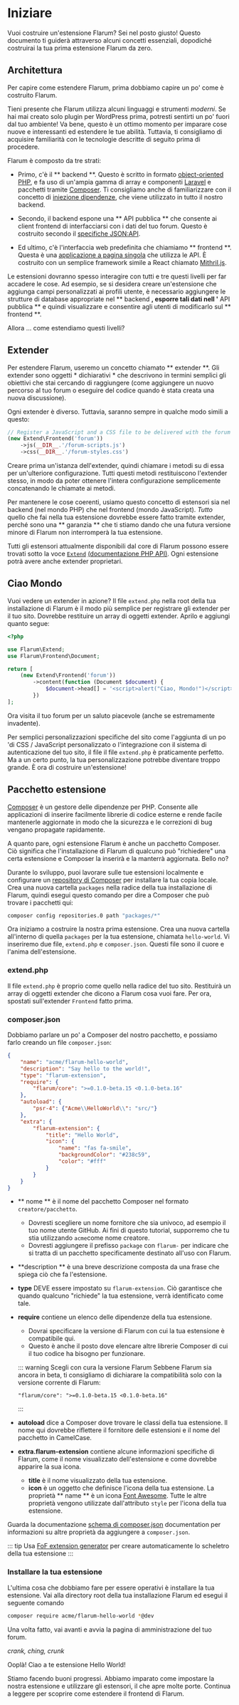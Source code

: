 # Iniziare

Vuoi costruire un'estensione Flarum? Sei nel posto giusto! Questo documento ti guiderà attraverso alcuni concetti essenziali, dopodiché costruirai la tua prima estensione Flarum da zero.

## Architettura

Per capire come estendere Flarum, prima dobbiamo capire un po' come è costruito Flarum.

Tieni presente che Flarum utilizza alcuni linguaggi e strumenti _moderni_. Se hai mai creato solo plugin per WordPress prima, potresti sentirti un po' fuori dal tuo ambiente! Va bene, questo è un ottimo momento per imparare cose nuove e interessanti ed estendere le tue abilità. Tuttavia, ti consigliamo di acquisire familiarità con le tecnologie descritte di seguito prima di procedere.

Flarum è composto da tre strati:

* Primo, c'è il ** backend **. Questo è scritto in formato [object-oriented PHP](https://laracasts.com/series/object-oriented-bootcamp-in-php), e fa uso di un'ampia gamma di array e componenti [Laravel](https://laravel.com/) e pacchetti tramite [Composer](https://getcomposer.org/). Ti consigliamo anche di familiarizzare con il concetto di [iniezione dipendenze](https://laravel.com/docs/6.x/container), che viene utilizzato in tutto il nostro backend.

* Secondo, il backend espone una ** API pubblica ** che consente ai client frontend di interfacciarsi con i dati del tuo forum. Questo è costruito secondo il [specifiche JSON:API](https://jsonapi.org/).

* Ed ultimo, c'è l'interfaccia web predefinita che chiamiamo ** frontend **. Questa è una [applicazione a pagina singola](https://en.wikipedia.org/wiki/Single-page_application) che utilizza le API. È costruito con un semplice framework simile a React chiamato [Mithril.js](https://mithril.js.org).

Le estensioni dovranno spesso interagire con tutti e tre questi livelli per far accadere le cose. Ad esempio, se si desidera creare un'estensione che aggiunga campi personalizzati ai profili utente, è necessario aggiungere le strutture di database appropriate nel ** backend **, esporre tali dati nell '** API pubblica ** e quindi visualizzare e consentire agli utenti di modificarlo sul ** frontend **.

Allora ... come estendiamo questi livelli?

## Extender

Per estendere Flarum, useremo un concetto chiamato ** extender **. Gli extender sono oggetti * dichiarativi * che descrivono in termini semplici gli obiettivi che stai cercando di raggiungere (come aggiungere un nuovo percorso al tuo forum o eseguire del codice quando è stata creata una nuova discussione).

Ogni extender è diverso. Tuttavia, saranno sempre in qualche modo simili a questo:

```php
// Register a JavaScript and a CSS file to be delivered with the forum frontend
(new Extend\Frontend('forum'))
    ->js(__DIR__.'/forum-scripts.js')
    ->css(__DIR__.'/forum-styles.css')
```

Creare prima un'istanza dell'extender, quindi chiamare i metodi su di essa per un'ulteriore configurazione. Tutti questi metodi restituiscono l'extender stesso, in modo da poter ottenere l'intera configurazione semplicemente concatenando le chiamate ai metodi.

Per mantenere le cose coerenti, usiamo questo concetto di estensori sia nel backend (nel mondo PHP) che nel frontend (mondo JavaScript). _Tutto_ quello che fai nella tua estensione dovrebbe essere fatto tramite extender, perché sono una ** garanzia ** che ti stiamo dando che una futura versione minore di Flarum non interromperà la tua estensione.

Tutti gli estensori attualmente disponibili dal core di Flarum possono essere trovati sotto la voce [`Extend`](https://github.com/flarum/core/blob/master/src/Extend) [(documentazione PHP API)](https://api.docs.flarum.org/php/master/flarum/extend). Ogni estensione potrà avere anche extender proprietari.

## Ciao Mondo

Vuoi vedere un extender in azione? Il file `extend.php` nella root della tua installazione di Flarum è il modo più semplice per registrare gli extender per il tuo sito. Dovrebbe restituire un array di oggetti extender. Aprilo e aggiungi quanto segue:

```php
<?php

use Flarum\Extend;
use Flarum\Frontend\Document;

return [
    (new Extend\Frontend('forum'))
        ->content(function (Document $document) {
            $document->head[] = '<script>alert("Ciao, Mondo!")</script>';
        })
];
```

Ora visita il tuo forum per un saluto piacevole (anche se estremamente invadente).

Per semplici personalizzazioni specifiche del sito come l'aggiunta di un po 'di CSS / JavaScript personalizzato o l'integrazione con il sistema di autenticazione del tuo sito, il file il file `extend.php` è praticamente perfetto. Ma a un certo punto, la tua personalizzazione potrebbe diventare troppo grande. È ora di costruire un'estensione!

## Pacchetto estensione

[Composer](https://getcomposer.org) è un gestore delle dipendenze per PHP. Consente alle applicazioni di inserire facilmente librerie di codice esterne e rende facile mantenerle aggiornate in modo che la sicurezza e le correzioni di bug vengano propagate rapidamente.

A quanto pare, ogni estensione Flarum è anche un pacchetto Composer. Ciò significa che l'installazione di Flarum di qualcuno può "richiedere" una certa estensione e Composer la inserirà e la manterrà aggiornata. Bello no?

Durante lo sviluppo, puoi lavorare sulle tue estensioni localmente e configurare un [repository di Composer](https://getcomposer.org/doc/05-repositories.md#path) per installare la tua copia locale. Crea una nuova cartella `packages` nella radice della tua installazione di Flarum, quindi esegui questo comando per dire a Composer che può trovare i pacchetti qui:

```bash
composer config repositories.0 path "packages/*"
```

Ora iniziamo a costruire la nostra prima estensione. Crea una nuova cartella all'interno di quella `packages` per la tua estensione, chiamata `hello-world`. Vi inseriremo due file, `extend.php` e `composer.json`. Questi file sono il cuore e l'anima dell'estensione.

### extend.php

Il file `extend.php` è proprio come quello nella radice del tuo sito. Restituirà un array di oggetti extender che dicono a Flarum cosa vuoi fare. Per ora, spostati sull'extender `Frontend` fatto prima.

### composer.json

Dobbiamo parlare un po' a Composer del nostro pacchetto, e possiamo farlo creando un file `composer.json`:

```json
{
    "name": "acme/flarum-hello-world",
    "description": "Say hello to the world!",
    "type": "flarum-extension",
    "require": {
        "flarum/core": ">=0.1.0-beta.15 <0.1.0-beta.16"
    },
    "autoload": {
        "psr-4": {"Acme\\HelloWorld\\": "src/"}
    },
    "extra": {
        "flarum-extension": {
            "title": "Hello World",
            "icon": {
                "name": "fas fa-smile",
                "backgroundColor": "#238c59",
                "color": "#fff"
            }
        }
    }
}
```

* ** nome ** è il nome del pacchetto Composer nel formato `creatore/pacchetto`.
  * Dovresti scegliere un nome fornitore che sia univoco, ad esempio il tuo nome utente GitHub. Ai fini di questo tutorial, supporremo che tu stia utilizzando `acme`come nome creatore.
  * Dovresti aggiungere il prefisso `package` con `flarum-` per indicare che si tratta di un pacchetto specificamente destinato all'uso con Flarum.

* **description ** è una breve descrizione composta da una frase che spiega ciò che fa l'estensione.

* **type** DEVE essere impostato su `flarum-extension`. Ciò garantisce che quando qualcuno "richiede" la tua estensione, verrà identificato come tale.

* **require** contiene un elenco delle dipendenze della tua estensione.
  * Dovrai specificare la versione di Flarum con cui la tua estensione è compatibile qui.
  * Questo è anche il posto dove elencare altre librerie Composer di cui il tuo codice ha bisogno per funzionare.

  ::: warning Scegli con cura la versione Flarum
  Sebbene Flarum sia ancora in beta, ti consigliamo di dichiarare la compatibilità solo con la versione corrente di Flarum:

      "flarum/core": ">=0.1.0-beta.15 <0.1.0-beta.16"
  :::

* **autoload** dice a Composer dove trovare le classi della tua estensione. Il nome qui dovrebbe riflettere il fornitore delle estensioni e il nome del pacchetto in CamelCase.

* **extra.flarum-extension** contiene alcune informazioni specifiche di Flarum, come il nome visualizzato dell'estensione e come dovrebbe apparire la sua icona.
  * **title** è il nome visualizzato della tua estensione.
  * **icon** è un oggetto che definisce l'icona della tua estensione. La proprietà ** name ** è un icona [Font Awesome](https://fontawesome.com/icons). Tutte le altre proprietà vengono utilizzate dall'attributo `style` per l'icona della tua estensione.

Guarda la documentazione [schema di composer.json](https://getcomposer.org/doc/04-schema.md) documentation per informazioni su altre proprietà da aggiungere a `composer.json`.

::: tip
Usa [FoF extension generator](https://github.com/FriendsOfFlarum/extension-generator) per creare automaticamente lo scheletro della tua estensione
:::

### Installare la tua estensione

L'ultima cosa che dobbiamo fare per essere operativi è installare la tua estensione. Vai alla directory root della tua installazione Flarum ed esegui il seguente comando

```bash
composer require acme/flarum-hello-world *@dev
```

Una volta fatto, vai avanti e avvia la pagina di amministrazione del tuo forum.

*crank, ching, crunk*

Ooplà! Ciao a te estensione Hello World!

Stiamo facendo buoni progressi. Abbiamo imparato come impostare la nostra estensione e utilizzare gli estensori, il che apre molte porte. Continua a leggere per scoprire come estendere il frontend di Flarum.
